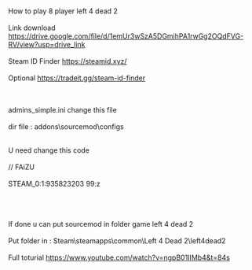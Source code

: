 <br> How to play 8 player left 4 dead 2 </br>
<br> Link download https://drive.google.com/file/d/1emUr3wSzA5DGmihPA1rwGg2OQdFVG-RV/view?usp=drive_link </br>
<br> Steam ID Finder https://steamid.xyz/ </br>
<br> Optional https://tradeit.gg/steam-id-finder </br>

<br><br>admins_simple.ini change this file</br></br>
dir file : addons\sourcemod\configs 

<br> U need change this code </br>
<br>//	FAiZU           </br>
<br>STEAM_0:1:935823203	99:z</br>
<br></br>

<br>If done u can put sourcemod in folder game left 4 dead 2</br>
<br> Put folder in : Steam\steamapps\common\Left 4 Dead 2\left4dead2 </br>
<br>Full toturial https://www.youtube.com/watch?v=ngpB01IIMb4&t=84s </br>
